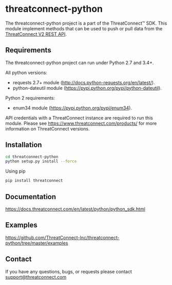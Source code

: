 threatconnect-python
=========================

The threatconnect-python project is a part of the ThreatConnect&trade; SDK.
This module implement methods that can be used to push or pull data from the [ThreatConnect V2 REST API](https://docs.threatconnect.com/en/latest/rest_api/rest_api.html).

Requirements
------
The threatconnect-python project can run under Python 2.7 and 3.4+.

All python versions:
 * requests 2.7+ module (http://docs.python-requests.org/en/latest/).
 * python-dateutil module (https://pypi.python.org/pypi/python-dateutil).

Python 2 requirements:
 * enum34 module (https://pypi.python.org/pypi/enum34).

API credentials with a ThreatConnect instance are required to run this module.
Please see https://www.threatconnect.com/products/ for more information on ThreatConnect versions.

Installation
-----
```sh
cd threatconnect-python
python setup.py install --force
```

Using pip
```sh
pip install threatconnect
```

Documentation
-----
https://docs.threatconnect.com/en/latest/python/python_sdk.html

Examples
-----
https://github.com/ThreatConnect-Inc/threatconnect-python/tree/master/examples

Contact
-----
If you have any questions, bugs, or requests please contact support@threatconnect.com
